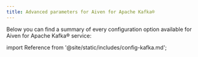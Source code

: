```yaml
---
title: Advanced parameters for Aiven for Apache Kafka®
---
```


Below you can find a summary of every configuration option available for
Aiven for Apache Kafka® service:

import Reference from '@site/static/includes/config-kafka.md';

<Reference />
